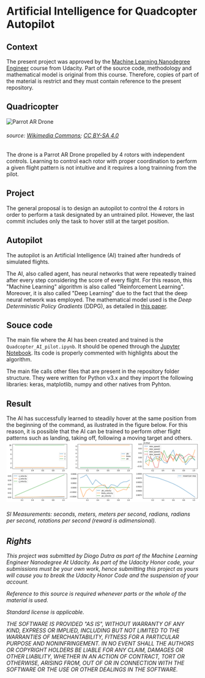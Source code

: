# Artificial Intelligence for Quadcopter Autopilot


## Context
The present project was approved by the [Machine Learning Nanodegree Engineer](https://br.udacity.com/course/machine-learning-engineer-nanodegree--nd009) course from Udacity. Part of the source code, methodology and mathematical model is original from this course. Therefore, copies of part of the material is restrict and they must contain reference to the present repository.

## Quadricopter
![Parrot AR Drone](https://s3.amazonaws.com/video.udacity-data.com/topher/2017/October/59d7c61e_parrot-ar-drone/parrot-ar-drone.jpg)
###### source: [Wikimedia Commons](https://commons.wikimedia.org/wiki/File:81RNYV29HCL._SL1500_%281/%29.jpg); [CC BY-SA 4.0](https://creativecommons.org/licenses/by-sa/4.0/)

The drone is a Parrot AR Drone propelled by 4 rotors with independent controls. Learning to control each rotor with proper coordination to perform a given flight pattern is not intuitive and it requires a long trainning from the pilot.

## Project
The general proposal is to design an autopilot to control the 4 rotors in order to perform a task designated by an untrained pilot. However, the last commit includes only the task to hover still at the target position.

## Autopilot
The autopilot is an Artificial Intelligence (AI) trained after hundreds of simulated flights.

The AI, also called agent, has neural networks that were repeatedly trained after every step considering the score of every flight. For this reason, this "Machine Learning" algorithm is also called "Reinforcement Learning". Moreover, it is also called "Deep Learning" due to the fact that the deep neural network was employed. The mathematical model used is the *Deep Deterministic Policy Gradients* (DDPG), as detailed in [this paper](https://arxiv.org/abs/1509.02971). 

## Souce code
The main file where the AI has been created and trained is the `Quadcopter_AI_pilot.ipynb`. It should be opened through the [Jupyter Notebook](http://jupyter.org/). Its code is properly commented with highlights about the algorithm.

The main file calls other files that are present in the repository folder structure. They were written for Python v3.x and they import the following libraries: keras, matplotlib, numpy and other natives from Pyhton.

## Result
The AI has successfully learned to steadily hover at the same position from the beginning of the command, as ilustrated in the figure below. For this reason, it is possible that the AI can be trained to perform other flight patterns such as landing, taking off, following a moving target and others.
![Best flight](https://github.com/diogodutra/quad_AI/blob/master/best_flight.png)
###### SI Measurements: seconds, meters, meters per second, radians, radians per second, rotations per second (reward is adimensional).




## *Rights*
*This project was submitted by Diogo Dutra as part of the Machine Learning Engineer Nanodegree At Udacity. As part of the Udacity Honor code, your submissions must be your own work, hence submitting this project as yours will cause you to break the Udacity Honor Code and the suspension of your account.*

*Reference to this source is required whenever parts or the whole of the material is used.*

*Standard license is applicable.*

*THE SOFTWARE IS PROVIDED "AS IS", WITHOUT WARRANTY OF ANY KIND, EXPRESS OR IMPLIED, INCLUDING BUT NOT LIMITED TO THE WARRANTIES OF MERCHANTABILITY, FITNESS FOR A PARTICULAR PURPOSE AND NONINFRINGEMENT. IN NO EVENT SHALL THE AUTHORS OR COPYRIGHT HOLDERS BE LIABLE FOR ANY CLAIM, DAMAGES OR OTHER LIABILITY, WHETHER IN AN ACTION OF CONTRACT, TORT OR OTHERWISE, ARISING FROM, OUT OF OR IN CONNECTION WITH THE SOFTWARE OR THE USE OR OTHER DEALINGS IN THE SOFTWARE.*
